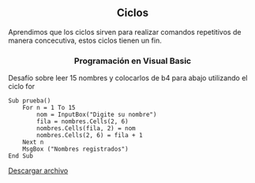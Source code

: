 <h2 align=center>Ciclos</h2>

Aprendimos que los ciclos sirven para realizar comandos repetitivos de manera concecutiva, estos ciclos tienen un fin.

<h3 align=center>Programación en Visual Basic</h3>

Desafío sobre leer 15 nombres y colocarlos de b4 para abajo utilizando el ciclo for

```
Sub prueba()
    For n = 1 To 15
        nom = InputBox("Digite su nombre")
        fila = nombres.Cells(2, 6)
        nombres.Cells(fila, 2) = nom
        nombres.Cells(2, 6) = fila + 1
    Next n
    MsgBox ("Nombres registrados")
End Sub
```

[Descargar archivo](https://drive.google.com/file/d/1s2OTeUmbcGuaNxCx5zO9XUdCRxez-g7w/view?usp=sharing)